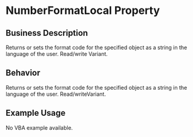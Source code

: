 # NumberFormatLocal Property

## Business Description
Returns or sets the format code for the specified object as a string in the language of the user. Read/write Variant.

## Behavior
Returns or sets the format code for the specified object as a string in the language of the user. Read/writeVariant.

## Example Usage
No VBA example available.